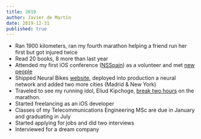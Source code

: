 ```yaml
---
title: 2019
author: Javier de Martín
date: 2019-12-31
published: true
---
```


* Ran 1900 kilometers, ran my fourth marathon helping a friend run her first but got injured twice
* Read 20 books, 8 more than last year
* Attended my first iOS conference ([NSSpain](https://www.flickr.com/photos/127323523@N08/48984764513/)) as a volunteer and met [new people](https://twitter.com/oscargarrucho/status/1175105429464080384?s=21)
* Shipped Neural Bikes [website](https://twitter.com/javierdemartin/status/1130750705717915648?s=21), deployed into production a neural network and added two more cities (Madrid & New York)
* Traveled to see my running idol, Eliud Kipchoge, [break two hours](https://twitter.com/javierdemartin/status/1183003218269396994?s=21) on the marathon.
* Started freelancing as an iOS developer
* Classes of my Telecommunications Engineering MSc are due in January and graduating in July
* Started applying for jobs and did two interviews
* Interviewed for a dream company
